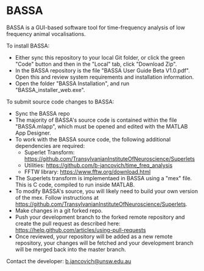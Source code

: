 # BASSA
BASSA is a GUI-based software tool for time-frequency analysis of low frequency animal vocalisations.

To install BASSA: 
- Either sync this repository to your local Git folder, or click the green "Code" button and then in the "Local" tab, click "Download Zip".
- In the BASSA repository is the file "BASSA User Guide Beta V1.0.pdf". Open this and review system requirements and installation information. 
- Open the folder "BASSA Installation", and run "BASSA_installer_web.exe".

To submit source code changes to BASSA:
- Sync the BASSA repo
- The majority of BASSA's source code is contained within the file "BASSA.mlapp", which must be opened and edited with the MATLAB App Designer.
- To work with the BASSA source code, the following additional dependencies are required:
  - Superlet Transform: https://github.com/TransylvanianInstituteOfNeuroscience/Superlets
  - Utilities: https://github.com/b-jancovich/time_freq_analysis
  - FFTW library: https://www.fftw.org/download.html
- The Superlets transform is implementaed in BASSA using a "mex" file. This is C code, compiled to run inside MATLAB.
- To modify BASSA's source, you will likely need to build your own version of the mex. Follow instructions at https://github.com/TransylvanianInstituteOfNeuroscience/Superlets.
- Make changes in a git forked repo.
- Push your development branch to the forked remote repository and create the pull request as described here: https://help.github.com/articles/using-pull-requests
- Once reviewed, your repository will be added as a new remote repository, your changes will be fetched and your development branch will be merged back into the master branch. 

Contact the developer: b.jancovich@unsw.edu.au
